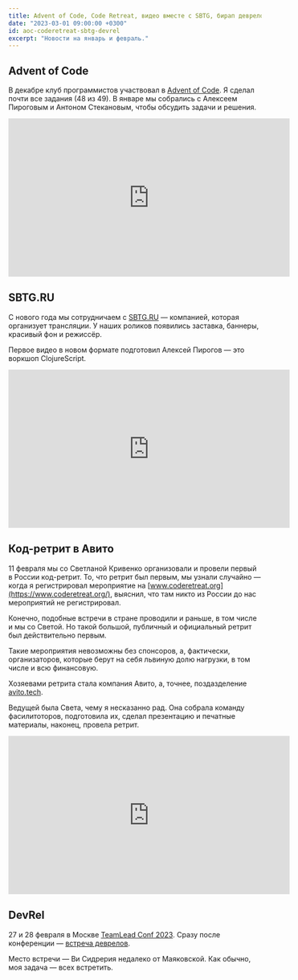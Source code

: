 ```yaml
---
title: Advent of Code, Code Retreat, видео вместе с SBTG, бирап деврелов
date: "2023-03-01 09:00:00 +0300"
id: aoc-coderetreat-sbtg-devrel
excerpt: "Новости на январь и февраль."
---
```


## Advent of Code

В декабре клуб программистов участвовал в [Advent of Code](https://adventofcode.com/2022). Я сделал почти все задания (48 из 49). В январе мы собрались с Алексеем Пироговым и Антоном Стекановым, чтобы обсудить задачи и решения.

<div class="video">
    <iframe width="560" height="315" src="https://www.youtube.com/embed/E12WNSXR15A" title="YouTube video player" frameborder="0" allow="accelerometer; autoplay; clipboard-write; encrypted-media; gyroscope; picture-in-picture; web-share" allowfullscreen></iframe>
</div>

## SBTG.RU

С нового года мы сотрудничаем с [SBTG.RU](https://sbtg.ru) — компанией, которая организует трансляции. У наших роликов появились заставка, баннеры, красивый фон и режиссёр.

Первое видео в новом формате подготовил Алексей Пирогов — это воркшоп ClojureScript.

<div class="video">
    <iframe width="560" height="315" src="https://www.youtube.com/embed/WkN5feMXyPE" title="YouTube video player" frameborder="0" allow="accelerometer; autoplay; clipboard-write; encrypted-media; gyroscope; picture-in-picture; web-share" allowfullscreen></iframe>
</div>

## Код-ретрит в Авито

11 февраля мы со Светланой Кривенко организовали и провели первый в России код-ретрит. То, что ретрит был первым, мы узнали случайно — когда я регистрировал мероприятие на [www.coderetreat.org](https://www.coderetreat.org/), выяснил, что там никто из России до нас мероприятий не регистрировал.

Конечно, подобные встречи в стране проводили и раньше, в том числе и мы со Светой. Но такой большой, публичный и официальный ретрит был действительно первым.

Такие мероприятия невозможны без спонсоров, а, фактически, организаторов, которые берут на себя львиную долю нагрузки, в том числе и всю финансовую.

Хозяевами ретрита стала компания Авито, а, точнее, поздазделение [avito.tech](https://avito.tech/).

Ведущей была Света, чему я несказанно рад. Она собрала команду фасилитоторов, подготовила их, сделал презентацию и печатные материалы, наконец, провела ретрит.

<div class="video">
    <iframe width="560" height="315" src="https://www.youtube.com/embed/ZUNi_IcaVIg" title="YouTube video player" frameborder="0" allow="accelerometer; autoplay; clipboard-write; encrypted-media; gyroscope; picture-in-picture; web-share" allowfullscreen></iframe>
</div>

## DevRel

27 и 28 февраля в Москве [TeamLead Conf 2023](https://teamleadconf.ru/moscow/2023). Сразу после конференции — [встреча деврелов](https://www.meetup.com/ru-RU/devrel-spb/events/291334083/).

Место встречи — Ви Сидрерия недалеко от Маяковской. Как обычно, моя задача — всех встретить.